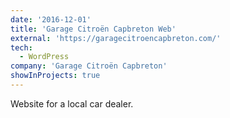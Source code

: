 ```yaml
---
date: '2016-12-01'
title: 'Garage Citroën Capbreton Web'
external: 'https://garagecitroencapbreton.com/'
tech:
  - WordPress
company: 'Garage Citroën Capbreton'
showInProjects: true
---
```


Website for a local car dealer.

